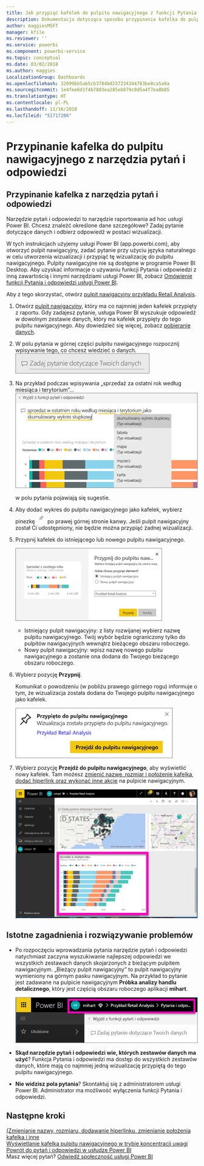 ```yaml
---
title: Jak przypiąć kafelek do pulpitu nawigacyjnego z funkcji Pytania i odpowiedzi
description: Dokumentacja dotycząca sposobu przypinania kafelka do pulpitu nawigacyjnego usługi Power BI z pola pytania narzędzia pytań i odpowiedzi
author: maggiesMSFT
manager: kfile
ms.reviewer: ''
ms.service: powerbi
ms.component: powerbi-service
ms.topic: conceptual
ms.date: 03/02/2018
ms.author: maggies
LocalizationGroup: Dashboards
ms.openlocfilehash: 32099bb5ab5cb3784bd237234344783be8ca5a9a
ms.sourcegitcommit: 1e4fee6d1f4b7803ea285eb879c8d5a4f7ea8b85
ms.translationtype: HT
ms.contentlocale: pl-PL
ms.lasthandoff: 11/16/2018
ms.locfileid: "51717206"
---
```

# <a name="pin-a-tile-to-a-dashboard-from-qa"></a>Przypinanie kafelka do pulpitu nawigacyjnego z narzędzia pytań i odpowiedzi
## <a name="how-to-pin-a-tile-from-qa"></a>Przypinanie kafelka z narzędzia pytań i odpowiedzi
Narzędzie pytań i odpowiedzi to narzędzie raportowania ad hoc usługi Power BI. Chcesz znaleźć określone dane szczegółowe? Zadaj pytanie dotyczące danych i odbierz odpowiedź w postaci wizualizacji.

W tych instrukcjach użyjemy usługi Power BI (app.powerbi.com), aby otworzyć pulpit nawigacyjny, zadać pytanie przy użyciu języka naturalnego w celu utworzenia wizualizacji i przypiąć tę wizualizację do pulpitu nawigacyjnego. Pulpity nawigacyjne nie są dostępne w programie Power BI Desktop. Aby uzyskać informacje o używaniu funkcji Pytania i odpowiedzi z inną zawartością i innymi narzędziami usługi Power BI, zobacz [Omówienie funkcji Pytania i odpowiedzi usługi Power BI](consumer/end-user-q-and-a.md). 

Aby z tego skorzystać, otwórz [pulpit nawigacyjny przykładu Retail Analysis](sample-retail-analysis.md).


1. Otwórz [pulpit nawigacyjny](consumer/end-user-dashboards.md), który ma co najmniej jeden kafelek przypięty z raportu. Gdy zadajesz pytanie, usługa Power BI wyszukuje odpowiedź w dowolnym zestawie danych, który ma kafelek przypięty do tego pulpitu nawigacyjnego.  Aby dowiedzieć się więcej, zobacz [pobieranie danych](service-get-data.md).
2. W polu pytania w górnej części pulpitu nawigacyjnego rozpocznij wpisywanie tego, co chcesz wiedzieć o danych.  
   ![Pole pytań funkcji pytań i odpowiedzi](media/service-dashboard-pin-tile-from-q-and-a/power-bi-question-box.png)
3. Na przykład podczas wpisywania „sprzedaż za ostatni rok według miesiąca i terytorium”...  
   ![wpisywanie pytania](media/service-dashboard-pin-tile-from-q-and-a/power-bi-type-q-and-a.png)

   w polu pytania pojawiają się sugestie.
4. Aby dodać wykres do pulpitu nawigacyjnego jako kafelek, wybierz pinezkę ![](media/service-dashboard-pin-tile-from-q-and-a/pbi_pintile.png) po prawej górnej stronie kanwy. Jeśli pulpit nawigacyjny został Ci udostępniony, nie będzie można przypiąć żadnej wizualizacji.

5. Przypnij kafelek do istniejącego lub nowego pulpitu nawigacyjnego.

   ![Okno dialogowe opcji Przypnij do pulpitu nawigacyjnego](media/service-dashboard-pin-tile-from-q-and-a/power-bi-pin-to-dashboard.png)

   * Istniejący pulpit nawigacyjny: z listy rozwijanej wybierz nazwę pulpitu nawigacyjnego. Twój wybór będzie ograniczony tylko do pulpitów nawigacyjnych wewnątrz bieżącego obszaru roboczego.
   * Nowy pulpit nawigacyjny: wpisz nazwę nowego pulpitu nawigacyjnego a zostanie ona dodana do Twojego bieżącego obszaru roboczego.

6. Wybierz pozycję **Przypnij**.

   Komunikat o powodzeniu (w pobliżu prawego górnego rogu) informuje o tym, że wizualizacja została dodana do Twojego pulpitu nawigacyjnego jako kafelek.  

   ![Przypięto do pulpitu nawigacyjnego](media/service-dashboard-pin-tile-from-q-and-a/power-bi-pin.png)
7. Wybierz pozycję **Przejdź do pulpitu nawigacyjnego**, aby wyświetlić nowy kafelek. Tam możesz [zmienić nazwę, rozmiar i położenie kafelka, dodać hiperlink oraz wykonać inne akcje](service-dashboard-edit-tile.md) na pulpicie nawigacyjnym.

   ![Pulpit nawigacyjny z kafelkami](media/service-dashboard-pin-tile-from-q-and-a/power-bi-pinned.png)

## <a name="considerations-and-troubleshooting"></a>Istotne zagadnienia i rozwiązywanie problemów
* Po rozpoczęciu wprowadzania pytania narzędzie pytań i odpowiedzi natychmiast zaczyna wyszukiwanie najlepszej odpowiedzi we wszystkich zestawach danych skojarzonych z bieżącym pulpitem nawigacyjnym.  „Bieżący pulpit nawigacyjny” to pulpit nawigacyjny wymieniony na górnym pasku nawigacyjnym. Na przykład to pytanie jest zadawane na pulpicie nawigacyjnym **Próbka analizy handlu detalicznego**, który jest częścią obszaru roboczego aplikacji **mihart**.

  ![linki do stron nadrzędnych](media/service-dashboard-pin-tile-from-q-and-a/power-bi-navbar.png)
* **Skąd narzędzie pytań i odpowiedzi wie, których zestawów danych ma użyć**?  Funkcja Pytania i odpowiedzi ma dostęp do wszystkich zestawów danych, które mają co najmniej jedną wizualizację przypiętą do tego pulpitu nawigacyjnego.

* **Nie widzisz pola pytania**? Skontaktuj się z administratorem usługi Power BI. Administrator ma możliwość wyłączenia funkcji Pytania i odpowiedzi.


## <a name="next-steps"></a>Następne kroki
[(Zmienianie nazwy, rozmiaru, dodawanie hiperlinku, zmienianie położenia kafelka i inne](service-dashboard-edit-tile.md)    
[Wyświetlanie kafelka pulpitu nawigacyjnego w trybie koncentracji uwagi](consumer/end-user-focus.md)     
[Powrót do pytań i odpowiedzi w usłudze Power BI](consumer/end-user-q-and-a.md)  
Masz więcej pytań? [Odwiedź społeczność usługi Power BI](http://community.powerbi.com/)
